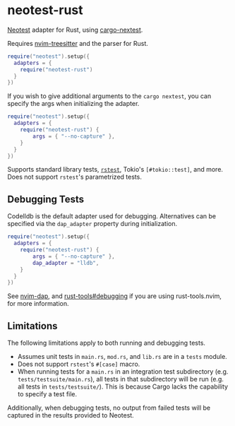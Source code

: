 # neotest-rust

[Neotest](https://github.com/rcarriga/neotest) adapter for Rust, using
[cargo-nextest](https://nexte.st/).

Requires [nvim-treesitter](https://github.com/nvim-treesitter/nvim-treesitter)
and the parser for Rust.

```lua
require("neotest").setup({
  adapters = {
    require("neotest-rust")
  }
})
```

If you wish to give additional arguments to the `cargo nextest`,
you can specify the args when initializing the adapter.

```lua
require("neotest").setup({
  adapters = {
    require("neotest-rust") {
        args = { "--no-capture" },
    }
  }
})
```

Supports standard library tests, [`rstest`](https://github.com/la10736/rstest),
Tokio's `[#tokio::test]`, and more. Does not support `rstest`'s parametrized
tests.

## Debugging Tests

Codelldb is the default adapter used for debugging.
Alternatives can be specified via the `dap_adapter` property during initialization.

```lua
require("neotest").setup({
  adapters = {
    require("neotest-rust") {
        args = { "--no-capture" },
        dap_adapter = "lldb",
    }
  }
})
```

See [nvim-dap](https://github.com/mfussenegger/nvim-dap/wiki/Debug-Adapter-installation),
and [rust-tools#debugging](https://github.com/simrat39/rust-tools.nvim/wiki/Debugging) if you are using rust-tools.nvim,
for more information.

## Limitations

The following limitations apply to both running and debugging tests.

- Assumes unit tests in `main.rs`, `mod.rs`, and `lib.rs` are in a `tests`
  module.
- Does not support `rstest`'s `#[case]` macro.
- When running tests for a `main.rs` in an integration test subdirectory (e.g.
  `tests/testsuite/main.rs`), all tests in that subdirectory will be run (e.g.
  all tests in `tests/testsuite/`). This is because Cargo lacks the capability
  to specify a test file.

Additionally, when debugging tests, no output from failed tests will be captured in the results provided to Neotest.

<!-- vim: set ft=markdown: -->